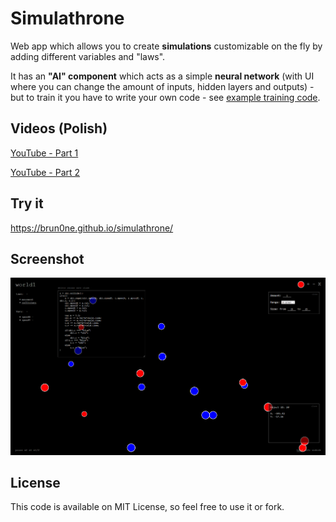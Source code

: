 # Simulathrone
Web app which allows you to create **simulations** customizable on the fly by adding different variables and "laws".

It has an **"AI" component** which acts as a simple **neural network** (with UI where you can change the amount of inputs, hidden layers and outputs) - but to train it you have to write your own code - see [example training code](evolution.js).

## Videos (Polish)

[YouTube - Part 1](https://youtu.be/aQgt_pTbD_E)

[YouTube - Part 2](https://youtu.be/7OY-6dow-OQ)

## Try it
https://brun0ne.github.io/simulathrone/

## Screenshot
![screenshot](https://raw.githubusercontent.com/BrunonDEV/simulathrone/master/scr1.png)

## License
This code is available on MIT License, so feel free to use it or fork.
